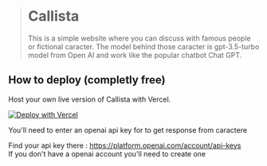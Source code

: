 > # Callista
> 
> This is a simple website where you can discuss with famous people or fictional caracter. 
> The model behind those caracter is gpt-3.5-turbo model from Open AI and work like the popular chatbot Chat GPT.

## How to deploy (completly free)

Host your own live version of Callista with Vercel.

[![Deploy with Vercel](https://vercel.com/button)](https://vercel.com/new/clone?repository-url=https%3A%2F%2Fgithub.com%2Flunoshist%2FCallista.git&env=API_KEY&envDescription=API%20key%20from%20open%20ai%20api%20is%20needed%20to%20deploy%20successfuly&envLink=https%3A%2F%2Fplatform.openai.com%2Faccount%2Fapi-keys&project-name=awesome-project&repository-name=awesome-project)

You'll need to enter an openai api key for to get response from caractere

Find your api key there : <https://platform.openai.com/account/api-keys> <br>
If you don't have a openai account you'll need to create one
